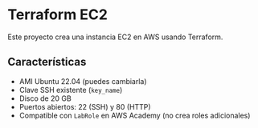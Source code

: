 # Terraform EC2
Este proyecto crea una instancia EC2 en AWS usando Terraform.

## Características
- AMI Ubuntu 22.04 (puedes cambiarla)
- Clave SSH existente (`key_name`)
- Disco de 20 GB
- Puertos abiertos: 22 (SSH) y 80 (HTTP)
- Compatible con `LabRole` en AWS Academy (no crea roles adicionales)
